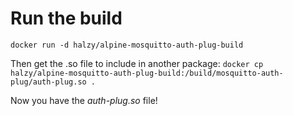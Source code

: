 
# Run the build
```docker run -d halzy/alpine-mosquitto-auth-plug-build```

Then get the .so file to include in another package:
```docker cp halzy/alpine-mosquitto-auth-plug-build:/build/mosquitto-auth-plug/auth-plug.so .```

Now you have the *auth-plug.so* file!
